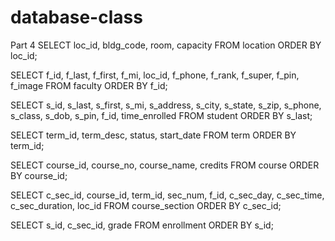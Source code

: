 # database-class
Part 4
SELECT loc_id, bldg_code, room, capacity
FROM location
ORDER BY loc_id;

SELECT f_id, f_last, f_first, f_mi, loc_id, f_phone, f_rank, f_super, f_pin, f_image
FROM faculty
ORDER BY f_id;

SELECT s_id, s_last, s_first, s_mi, s_address, s_city, s_state, s_zip, s_phone, s_class, s_dob, s_pin, f_id, time_enrolled
FROM student
ORDER BY s_last;

SELECT term_id, term_desc, status, start_date
FROM term
ORDER BY term_id;

SELECT course_id, course_no, course_name, credits
FROM course
ORDER BY course_id;

SELECT c_sec_id, course_id, term_id, sec_num, f_id, c_sec_day, c_sec_time, c_sec_duration, loc_id
FROM course_section
ORDER BY c_sec_id;

SELECT s_id, c_sec_id, grade
FROM enrollment
ORDER BY s_id;
